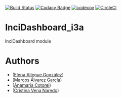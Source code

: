 [![Build Status](https://travis-ci.org/Arquisoft/InciDashboard_i3a.svg?branch=master)](https://travis-ci.org/Arquisoft/InciDashboard_i3a)
[![Codacy Badge](https://api.codacy.com/project/badge/Grade/27b04e16c41248d0abad6d5a4ce83911)](https://www.codacy.com/app/jelabra/InciDashboard_i3a?utm_source=github.com&amp;utm_medium=referral&amp;utm_content=Arquisoft/Loader_i3a&amp;utm_campaign=Badge_Grade)
[![codecov](https://codecov.io/gh/Arquisoft/InciDashboard_i3a/branch/master/graph/badge.svg)](https://codecov.io/gh/Arquisoft/InciDashboard_i3a)
[![CircleCI](https://img.shields.io/circleci/project/github/RedSparr0w/node-csgo-parser.svg)](https://circleci.com/gh/Arquisoft/InciDashboard_i3a)

# InciDashboard_i3a
InciDashboard module

# Authors

* ([Elena Allegue González](https://github.com/eleallegue))
* ([Marcos Álvarez García](https://github.com/alvarezGarciaMarcos))
* ([Anamaria Cotorei](https://github.com/UO251547))
* ([Cristina Vena Naredo](https://github.com/cristinavn))